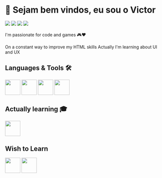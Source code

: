 # 👋 Sejam bem vindos, eu sou o Victor
<div>
<a href="https://api.whatsapp.com/send?phone=5516993200488" target="_blank"><img src="https://img.shields.io/badge/WhatsApp-25D366?style=for-the-badge&logo=whatsapp&logoColor=white" target="_blank"></a>
<a href="https://www.instagram.com/victorv_araujo" target="_blank"><img src="https://img.shields.io/badge/-Instagram-%23E4405F?style=for-the-badge&logo=instagram&logoColor=white" target="_blank"></a>
<a href="https://www.linkedin.com/in/victorvaraujo" target="_blank"><img src="https://img.shields.io/badge/-LinkedIn-%230077B5?style=for-the-badge&logo=linkedin&logoColor=white" target="_blank"></a>   
  <a href="mailto:victor.varaujo02@gmail.com"><img src="https://img.shields.io/badge/Gmail-D14836?style=for-the-badge&logo=gmail&logoColor=white" target="_blank"></a>
</div>

<br>
I'm passionate for code and games 🎮❤️
<br>
<br>
On a constant way to improve my HTML skills
Actually I'm learning about UI and UX
<br>

## Languages & Tools 🛠️
<img src="https://cdn.jsdelivr.net/gh/devicons/devicon/icons/html5/html5-original.svg" height=50 width=50/> <img                                             src="https://cdn.jsdelivr.net/gh/devicons/devicon/icons/css3/css3-original.svg" height=50 width=50 /> <img src="https://cdn.jsdelivr.net/gh/devicons/devicon/icons/vscode/vscode-original.svg" height=50 width=50/> <img 
src="https://cdn.jsdelivr.net/gh/devicons/devicon/icons/figma/figma-original.svg" height=50 width=50 />

## Actually learning 🎓
<img src="https://cdn.jsdelivr.net/gh/devicons/devicon/icons/javascript/javascript-original.svg" height=50 width=50/>

## Wish to Learn
<img src="https://cdn.jsdelivr.net/gh/devicons/devicon/icons/react/react-original.svg" height=50 width=50/> <img
src="https://cdn.jsdelivr.net/gh/devicons/devicon/icons/python/python-original.svg" height=50 width=50 />
